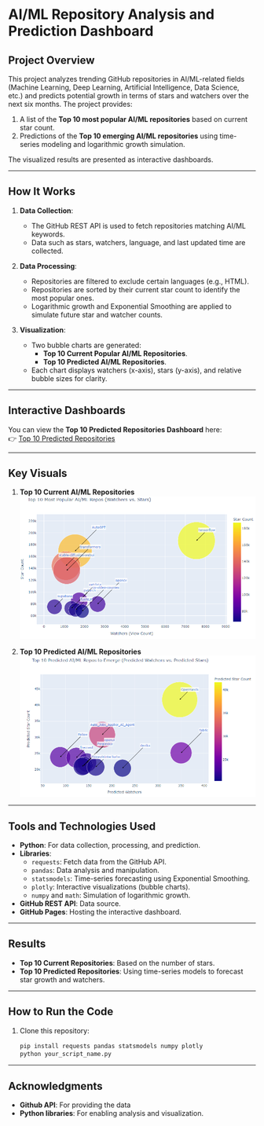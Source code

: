 # **AI/ML Repository Analysis and Prediction Dashboard**

## **Project Overview**
This project analyzes trending GitHub repositories in AI/ML-related fields (Machine Learning, Deep Learning, Artificial Intelligence, Data Science, etc.) and predicts potential growth in terms of stars and watchers over the next six months. The project provides:
1. A list of the **Top 10 most popular AI/ML repositories** based on current star count.
2. Predictions of the **Top 10 emerging AI/ML repositories** using time-series modeling and logarithmic growth simulation.

The visualized results are presented as interactive dashboards.

---

## **How It Works**
1. **Data Collection**:
   - The GitHub REST API is used to fetch repositories matching AI/ML keywords.
   - Data such as stars, watchers, language, and last updated time are collected.

2. **Data Processing**:
   - Repositories are filtered to exclude certain languages (e.g., HTML).
   - Repositories are sorted by their current star count to identify the most popular ones.
   - Logarithmic growth and Exponential Smoothing are applied to simulate future star and watcher counts.

3. **Visualization**:
   - Two bubble charts are generated:
     - **Top 10 Current Popular AI/ML Repositories**.
     - **Top 10 Predicted AI/ML Repositories**.
   - Each chart displays watchers (x-axis), stars (y-axis), and relative bubble sizes for clarity.

---

## **Interactive Dashboards**

You can view the **Top 10 Predicted Repositories Dashboard** here:  
👉 [Top 10 Predicted Repositories](https://breannajg.github.io/Breanna-George-Capstone-Project-24.1-Final-Report/127.0.0.1.html)

---

## **Key Visuals**

1. **Top 10 Current AI/ML Repositories**  
![Top 10 Current Repositories](img/S2.png)

2. **Top 10 Predicted AI/ML Repositories**  
![Top 10 Predicted Repositories](img/S1.png)

---

## **Tools and Technologies Used**
- **Python**: For data collection, processing, and prediction.
- **Libraries**:
   - `requests`: Fetch data from the GitHub API.
   - `pandas`: Data analysis and manipulation.
   - `statsmodels`: Time-series forecasting using Exponential Smoothing.
   - `plotly`: Interactive visualizations (bubble charts).
   - `numpy` and `math`: Simulation of logarithmic growth.
- **GitHub REST API**: Data source.
- **GitHub Pages**: Hosting the interactive dashboard.

---

## **Results**
- **Top 10 Current Repositories**: Based on the number of stars.
- **Top 10 Predicted Repositories**: Using time-series models to forecast star growth and watchers.

---

## **How to Run the Code**
1. Clone this repository:
   ```bash
   pip install requests pandas statsmodels numpy plotly
   python your_script_name.py

---

## **Acknowledgments**
- **Github API**: For providing the data
- **Python libraries**: For enabling analysis and visualization.

